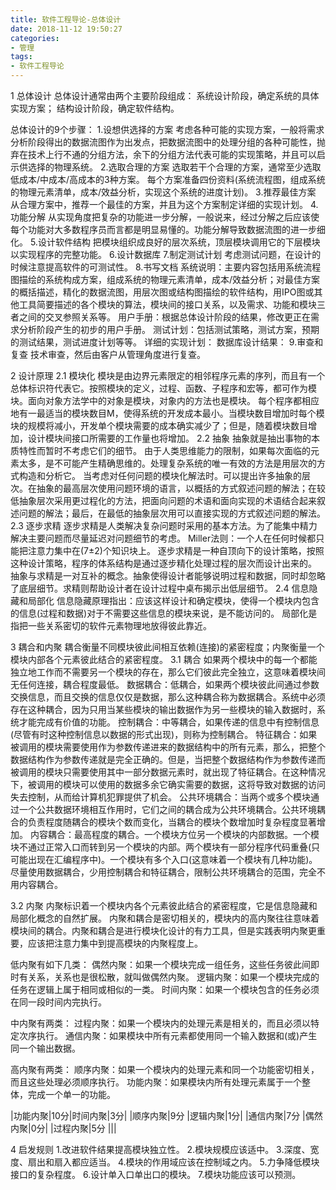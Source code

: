 ```yaml
---
title: 软件工程导论-总体设计
date: 2018-11-12 19:50:27
categories:
- 管理
tags:
- 软件工程导论
---
```

1  总体设计
总体设计通常由两个主要阶段组成：
系统设计阶段，确定系统的具体实现方案；
结构设计阶段，确定软件结构。

总体设计的9个步骤：
1.设想供选择的方案
       考虑各种可能的实现方案，一般将需求分析阶段得出的数据流图作为出发点，把数据流图中的处理分组的各种可能性，抛弃在技术上行不通的分组方法，余下的分组方法代表可能的实现策略，并且可以启示供选择的物理系统。
2.选取合理的方案
       选取若干个合理的方案，通常至少选取低成本/中成本/高成本的3种方案。
       每个方案准备四份资料(系统流程图，组成系统的物理元素清单，成本/效益分析，实现这个系统的进度计划)。
3.推荐最佳方案
       从合理方案中，推荐一个最佳的方案，并且为这个方案制定详细的实现计划。
4.功能分解
       从实现角度把复杂的功能进一步分解，一般说来，经过分解之后应该使每个功能对大多数程序员而言都是明显易懂的。功能分解导致数据流图的进一步细化。
5.设计软件结构
       把模块组织成良好的层次系统，顶层模块调用它的下层模块以实现程序的完整功能。
6.设计数据库
7.制定测试计划
       考虑测试问题，在设计的时候注意提高软件的可测试性。
8.书写文档
       系统说明：主要内容包括用系统流程图描绘的系统构成方案，组成系统的物理元素清单，成本/效益分析；对最佳方案的概括描述，精化的数据流图，用层次图或结构图描绘的软件结构，用IPO图或其他工具简要描述的各个模块的算法，模块间的接口关系，以及需求、功能和模块三者之间的交叉参照关系等。
       用户手册：根据总体设计阶段的结果，修改更正在需求分析阶段产生的初步的用户手册。
       测试计划：包括测试策略，测试方案，预期的测试结果，测试进度计划等等。
       详细的实现计划：
       数据库设计结果：
9.审查和复查
       技术审查，然后由客户从管理角度进行复查。

2  设计原理
2.1  模块化
      模块是由边界元素限定的相邻程序元素的序列，而且有一个总体标识符代表它。按照模块的定义，过程、函数、子程序和宏等，都可作为模块。面向对象方法学中的对象是模块，对象内的方法也是模块。
      每个程序都相应地有一最适当的模块数目M，使得系统的开发成本最小。当模块数目增加时每个模块的规模将减小，开发单个模块需要的成本确实减少了；但是，随着模块数目增加，设计模块间接口所需要的工作量也将增加。
2.2  抽象
      抽象就是抽出事物的本质特性而暂时不考虑它们的细节。
      由于人类思维能力的限制，如果每次面临的元素太多，是不可能产生精确思维的。处理复杂系统的唯一有效的方法是用层次的方式构造和分析它。
      当考虑对任何问题的模块化解法时。可以提出许多抽象的层次。在抽象的最高层次使用问题环境的语言，以概括的方式叙述问题的解法；在较低抽象层次采用更过程化的方法，把面向问题的术语和面向实现的术语结合起来叙述问题的解法；最后，在最低的抽象层次用可以直接实现的方式叙述问题的解法。
2.3  逐步求精
      逐步求精是人类解决复杂问题时采用的基本方法。为了能集中精力解决主要问题而尽量延迟对问题细节的考虑。
      Miller法则：一个人在任何时候都只能把注意力集中在(7±2)个知识块上。
      逐步求精是一种自顶向下的设计策略，按照这种设计策略，程序的体系结构是通过逐步精化处理过程的层次而设计出来的。
      抽象与求精是一对互补的概念。抽象使得设计者能够说明过程和数据，同时却忽略了底层细节。求精则帮助设计者在设计过程中桌布揭示出低层细节。
2.4  信息隐藏和局部化
      信息隐藏原理指出：应该这样设计和确定模块，使得一个模块内包含的信息(过程和数据)对于不需要这些信息的模块来说，是不能访问的。
      局部化是指把一些关系密切的软件元素物理地放得彼此靠近。

3  耦合和内聚
      耦合衡量不同模块彼此间相互依赖(连接)的紧密程度；内聚衡量一个模块内部各个元素彼此结合的紧密程度。
3.1  耦合
      如果两个模块中的每一个都能独立地工作而不需要另一个模块的存在，那么它们彼此完全独立，这意味着模块间无任何连接，耦合程度最低。
      数据耦合：低耦合，如果两个模块彼此间通过参数交换信息，而且交换的信息仅仅是数据，那么这种耦合称为数据耦合。系统中必须存在这种耦合，因为只用当某些模块的输出数据作为另一些模块的输入数据时，系统才能完成有价值的功能。
      控制耦合：中等耦合，如果传递的信息中有控制信息(尽管有时这种控制信息以数据的形式出现)，则称为控制耦合。
      特征耦合：如果被调用的模块需要使用作为参数传递进来的数据结构中的所有元素，那么，把整个数据结构作为参数传递就是完全正确的。但是，当把整个数据结构作为参数传递而被调用的模块只需要使用其中一部分数据元素时，就出现了特征耦合。在这种情况下，被调用的模块可以使用的数据多余它确实需要的数据，这将导致对数据的访问失去控制，从而给计算机犯罪提供了机会。
      公共环境耦合：当两个或多个模块通过一个公共数据环境相互作用时，它们之间的耦合成为公共环境耦合。公共环境耦合的负责程度随耦合的模块个数而变化，当耦合的模块个数增加时复杂程度显著增加。
      内容耦合：最高程度的耦合。一个模块方位另一个模块的内部数据。一个模块不通过正常入口而转到另一个模块的内部。两个模块有一部分程序代码重叠(只可能出现在汇编程序中)。一个模块有多个入口(这意味着一个模块有几种功能)。
      尽量使用数据耦合，少用控制耦合和特征耦合，限制公共环境耦合的范围，完全不用内容耦合。

3.2  内聚
      内聚标识着一个模块内各个元素彼此结合的紧密程度，它是信息隐藏和局部化概念的自然扩展。
      内聚和耦合是密切相关的，模块内的高内聚往往意味着模块间的耦合。内聚和耦合是进行模块化设计的有力工具，但是实践表明内聚更重要，应该把注意力集中到提高模块的内聚程度上。

低内聚有如下几类：
偶然内聚：如果一个模块完成一组任务，这些任务彼此间即时有关系，关系也是很松散，就叫做偶然内聚。
逻辑内聚：如果一个模块完成的任务在逻辑上属于相同或相似的一类。
时间内聚：如果一个模块包含的任务必须在同一段时间内完执行。

中内聚有两类：
过程内聚：如果一个模块内的处理元素是相关的，而且必须以特定次序执行。
通信内聚：如果模块中所有元素都使用同一个输入数据和(或)产生同一个输出数据。

高内聚有两类：
顺序内聚：如果一个模块内的处理元素和同一个功能密切相关，而且这些处理必须顺序执行。
功能内聚：如果模块内所有处理元素属于一个整体，完成一个单一的功能。

|功能内聚|10分|时间内聚|3分|
|顺序内聚|9分	|逻辑内聚|1分|
|通信内聚|7分	|偶然内聚|0分|
|过程内聚|5分	|||

4  启发规则
1.改进软件结果提高模块独立性。
2.模块规模应该适中。
3.深度、宽度、扇出和扇入都应适当。
4.模块的作用域应该在控制域之内。
5.力争降低模块接口的复杂程度。
6.设计单入口单出口的模块。
7.模块功能应该可以预测。
